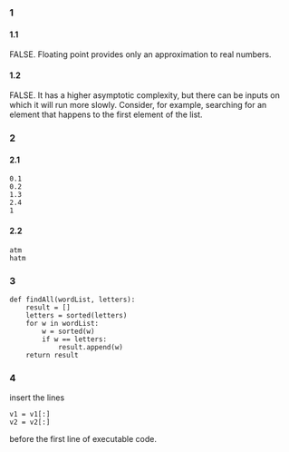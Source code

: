 ### 1

#### 1.1

FALSE. Floating point provides only an approximation to real
numbers.

#### 1.2

FALSE. It has a higher asymptotic complexity, but there can be inputs on which it will run
more slowly. Consider, for example, searching for an element that happens to the
first element of the list.

### 2

#### 2.1

    0.1
    0.2
    1.3
    2.4
    1

#### 2.2

    atm
    hatm

### 3

    def findAll(wordList, letters):
        result = []
        letters = sorted(letters)
        for w in wordList:
            w = sorted(w)
            if w == letters:
                result.append(w)
        return result

### 4

insert the lines

    v1 = v1[:]
    v2 = v2[:]

before the first line of executable code.

